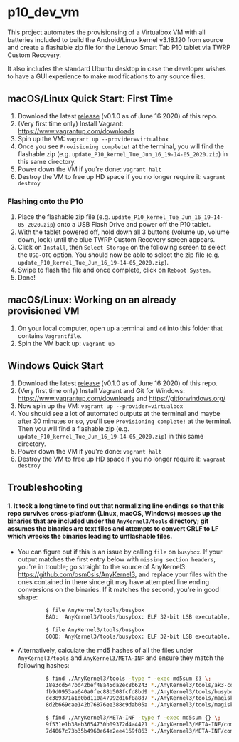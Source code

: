 p10\_dev\_vm
============

This project automates the provisionsing of a Virtualbox VM with all batteries included to build the Android/Linux kernel v3.18.120 from source and create a flashable zip file for the Lenovo Smart Tab P10 tablet via TWRP Custom Recovery.

It also includes the standard Ubuntu desktop in case the developer wishes to have a GUI experience to make modifications to any source files.


## macOS/Linux Quick Start: First Time
1. Download the latest [release](https://github.com/greipfrut/p10_dev_vm/releases) (v0.1.0 as of June 16 2020) of this repo.
1. (Very first time only) Install Vagrant: https://www.vagrantup.com/downloads
1. Spin up the VM: `vagrant up --provider=virtualbox`
1. Once you see `Provisioning complete!` at the terminal, you will find the flashable zip (e.g. `update_P10_kernel_Tue_Jun_16_19-14-05_2020.zip`) in this same directory.
1. Power down the VM if you're done: `vagrant halt`
1. Destroy the VM to free up HD space if you no longer require it: `vagrant destroy`

### Flashing onto the P10
1. Place the flashable zip file (e.g. `update_P10_kernel_Tue_Jun_16_19-14-05_2020.zip`) onto a USB Flash Drive and power off the P10 tablet.
1. With the tablet powered off, hold down all 3 buttons (volume up, volume down, lock) until the blue TWRP Custom Recovery screen appears.
1. Click on `Install`, then `Select Storage` on the following screen to select the `USB-OTG` option.  You should now be able to select the zip file (e.g. `update_P10_kernel_Tue_Jun_16_19-14-05_2020.zip`).
1. Swipe to flash the file and once complete, click on `Reboot System`.
1. Done!

## macOS/Linux: Working on an already provisioned VM
1. On your local computer, open up a terminal and `cd` into this folder that contains `Vagrantfile`.
1. Spin the VM back up: `vagrant up`

## Windows Quick Start
1. Download the latest [release](https://github.com/greipfrut/p10_dev_vm/releases) (v0.1.0 as of June 16 2020) of this repo.
1. (Very first time only) Install Vagrant and Git for Windows: https://www.vagrantup.com/downloads and https://gitforwindows.org/
1. Now spin up the VM: `vagrant up --provider=virtualbox`
1. You should see a lot of automated outputs at the terminal and maybe after 30 minutes or so, you'll see `Provisioning complete!` at the terminal.  Then you will find a flashable zip (e.g. `update_P10_kernel_Tue_Jun_16_19-14-05_2020.zip`) in this same directory.
1. Power down the VM if you're done: `vagrant halt`
1. Destroy the VM to free up HD space if you no longer require it: `vagrant destroy`


## Troubleshooting

#### 1. It took a long time to find out that normalizing line endings so that this repo survives cross-platform (Linux, macOS, Windows) messes up the binaries that are included under the `AnyKernel3/tools` directory; git assumes the binaries are text files and attempts to convert CRLF to LF which wrecks the binaries leading to unflashable files.

- You can figure out if this is an issue by calling `file` on `busybox`.  If your output matches the first entry below with `missing section headers`, you're in trouble; go straight to the source of AnyKernel3: https://github.com/osm0sis/AnyKernel3, and replace your files with the ones contained in there since git may have attempted line ending conversions on the binaries.  If it matches the second, you're in good shape:

```bash
			$ file AnyKernel3/tools/busybox
			BAD:  AnyKernel3/tools/busybox: ELF 32-bit LSB executable, ARM, EABI5 version 1 (SYSV), statically linked, missing section headers

			$ file AnyKernel3/tools/busybox
			GOOD: AnyKernel3/tools/busybox: ELF 32-bit LSB executable, ARM, EABI5 version 1 (SYSV), statically linked, stripped
```

- Alternatively, calculate the md5 hashes of all the files under `AnyKernel3/tools` and `AnyKernel3/META-INF` and ensure they match the following hashes:

```bash
			$ find ./AnyKernel3/tools -type f -exec md5sum {} \;
			18e3cd547bd42bef48a45da2ec8b6243 *./AnyKernel3/tools/ak3-core.sh
			fb9d0953aa640a0fec88b508fcfd8bd9 *./AnyKernel3/tools/busybox
			dc389371a1d0bd110a47992d16f8a8d7 *./AnyKernel3/tools/magiskboot
			8d2b669cae142b76876ee388c9dab05a *./AnyKernel3/tools/magiskpolicy

			$ find ./AnyKernel3/META-INF -type f -exec md5sum {} \;
			9f531e1b38eb3654730b09372d4a4421 *./AnyKernel3/META-INF/com/google/android/update-binary
			7d4067c73b35b4960e64e2ee4169f863 *./AnyKernel3/META-INF/com/google/android/updater-script
```